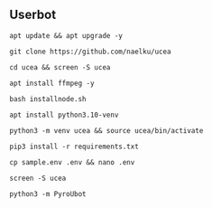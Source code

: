 ## Userbot
```
apt update && apt upgrade -y
```
```
git clone https://github.com/naelku/ucea
```
```
cd ucea && screen -S ucea
```
```
apt install ffmpeg -y
```
```
bash installnode.sh
```
```
apt install python3.10-venv
```
```
python3 -m venv ucea && source ucea/bin/activate
```
```
pip3 install -r requirements.txt
```
```
cp sample.env .env && nano .env
```
```
screen -S ucea
```
```
python3 -m PyroUbot
```
```


